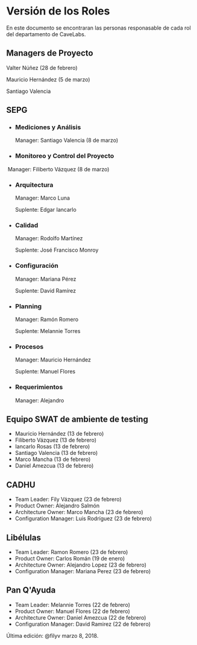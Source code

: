 # Versión de los Roles
En este documento se encontraran las personas responasable de cada rol del departamento de CaveLabs.

## Managers de Proyecto
  Valter Núñez (28 de febrero)
  
  Mauricio Hernández (5 de marzo)
  
  Santiago Valencia

## SEPG
* ### Mediciones y Análisis
  Manager: Santiago Valencia (8 de marzo)
  
* ### Monitoreo y Control del Proyecto
  Manager: Filiberto Vázquez (8 de marzo)
  
* ### Arquitectura
  Manager: Marco Luna
  
  Suplente: Edgar Iancarlo
  
* ### Calidad
  Manager: Rodolfo Martínez
  
  Suplente: José Francisco Monroy
 
* ### Configuración
  Manager: Mariana Pérez
  
  Suplente: David Ramírez
  
* ### Planning
  Manager: Ramón Romero
  
  Suplente: Melannie Torres

* ### Procesos
  Manager: Mauricio Hernández
  
  Suplente: Manuel Flores

* ### Requerimientos
  Manager: Alejandro 
  
  
## Equipo SWAT de ambiente de testing
* Mauricio Hernández (13 de febrero)
* Filiberto Vázquez (13 de febrero)
* Iancarlo Rosas (13 de febrero)
* Santiago Valencia (13 de febrero)
* Marco Mancha (13 de febrero)
* Daniel Amezcua (13 de febrero)

## CADHU
* Team Leader: Fily Vázquez (23 de febrero)
* Product Owner: Alejandro Salmón
* Architecture Owner: Marco Mancha (23 de febrero)
* Configuration Manager: Luis Rodríguez (23 de febrero)

## Libélulas
* Team Leader: Ramon Romero (23 de febrero)
* Product Owner: Carlos Román (19 de enero)
* Architecture Owner: Alejandro Lopez (23 de febrero)
* Configuration Manager: Mariana Perez (23 de febrero)

## Pan Q'Ayuda
* Team Leader: Melannie Torres (22 de febrero)
* Product Owner: Manuel Flores (22 de febrero)
* Architecture Owner: Daniel Amezcua  (22 de febrero)
* Configuration Manager: David Ramirez (22 de febrero)


Última edición: @filyv marzo 8, 2018.
